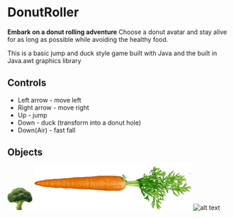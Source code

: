 # DonutRoller
**Embark on a donut rolling adventure** Choose a donut avatar and stay alive for as long as possible while avoiding the healthy food.

This is a basic jump and duck style game built with Java and the built in Java.awt graphics library

## Controls
 * Left arrow - move left
 * Right arrow - move right
 * Up - jump
 * Down - duck (transform into a donut hole)
 * Down(Air) - fast fall
 
## Objects
![alt text](Broccoli.png)
![alt text](Carrot.png)
![alt text](CandyLife.png)
